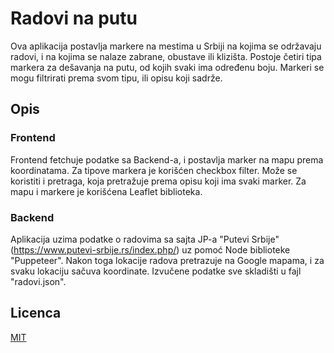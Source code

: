 # Radovi na putu

Ova aplikacija postavlja markere na mestima u Srbiji na kojima se održavaju radovi, i na kojima se nalaze zabrane, obustave ili klizišta.
Postoje četiri tipa markera za dešavanja na putu, od kojih svaki ima određenu boju. Markeri se mogu filtrirati prema svom tipu, ili opisu koji sadrže.

## Opis

### Frontend

Frontend fetchuje podatke sa Backend-a, i postavlja marker na mapu prema koordinatama. Za tipove markera je korišćen checkbox filter. Može se koristiti i pretraga, koja pretražuje prema opisu koji ima svaki marker. Za mapu i markere je korišćena Leaflet biblioteka.

### Backend

Aplikacija uzima podatke o radovima sa sajta JP-a "Putevi Srbije" (https://www.putevi-srbije.rs/index.php/) uz pomoć Node biblioteke "Puppeteer". Nakon toga lokacije radova pretrazuje na Google mapama, i za svaku lokaciju sačuva koordinate. Izvučene podatke sve skladišti u fajl "radovi.json".

## Licenca

[MIT](https://choosealicense.com/licenses/mit/)
